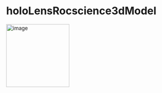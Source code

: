 # holoLensRocscience3dModel
 
<img width="170" alt="image" src="https://user-images.githubusercontent.com/83788585/189701891-97a78cc5-de0d-4ca6-85aa-1a70d79f6536.png">
